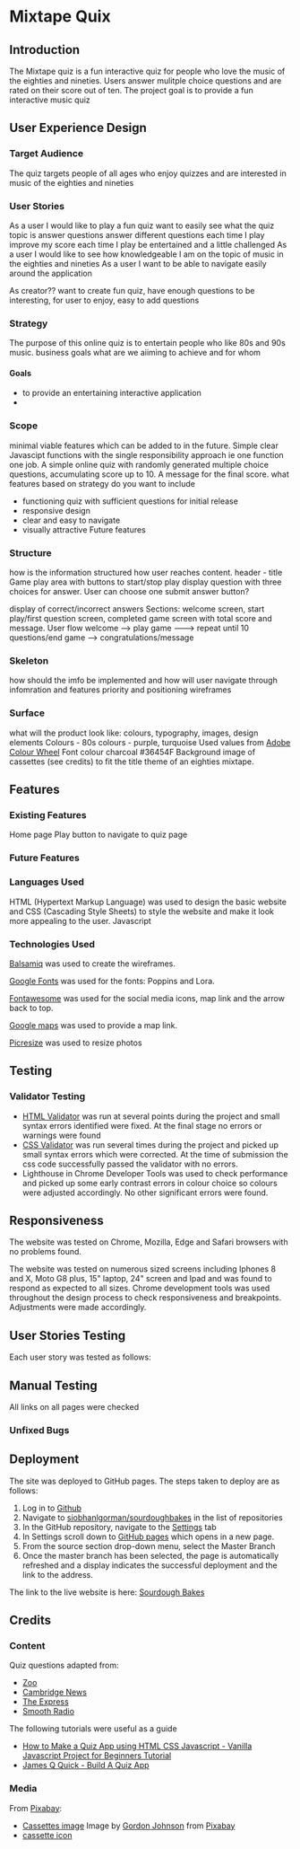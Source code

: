 # Mixtape Quix
## Introduction
The Mixtape quiz is a fun interactive quiz for people who love the music of the eighties and nineties. Users answer mulitple choice questions and are rated on their score out of ten.
The project goal is to provide a fun interactive music quiz

## User Experience Design
### Target Audience
The quiz targets people of all ages who enjoy quizzes and are interested in music of the eighties and nineties
### User Stories
As a user I would like to play a fun quiz
want to easily see what the quiz topic is
answer questions
answer different questions each time I play
improve my score each time I play
be entertained and a little challenged
As a user I would like to see how knowledgeable I am on the topic of music in the eighties and nineties
As a user I want to be able to navigate easily around the application

As creator??
want to create fun quiz, have enough questions to be interesting, for user to enjoy, easy to add questions

### Strategy 
The purpose of this online quiz is to entertain people who like 80s and 90s music. 
business goals what are we aiiming to achieve and for whom
#### Goals
  * to provide an entertaining interactive application
  * 

### Scope
minimal viable features which can be added to in the future. Simple clear Javascipt functions with the single responsibility approach ie one function one job. A simple online quiz with randomly generated multiple choice questions, accumulating score up to 10. A message for the final score.
what features based on strategy do you want to include 
  * functioning quiz with sufficient questions for initial release
  * responsive design
  * clear and easy to navigate
  * visually attractive
Future features

### Structure
how is the information structured how user reaches content. 
header - title
Game play area with buttons to start/stop play
display question with three choices for answer. User can choose one
submit answer button?

display of correct/incorrect answers
Sections: welcome screen, start play/first question screen, completed game screen with total score and message. User flow welcome --> play game ---> repeat until 10 questions/end game --> congratulations/message
### Skeleton
how should the imfo be implemented and how will user navigate through infomration and features priority and positioning
wireframes
### Surface
what will the product look like: colours, typography, images, design elements
Colours - 80s colours - purple, turquoise Used values from [Adobe Colour Wheel](https://color.adobe.com/create/color-wheel)
Font colour charcoal #36454F
Background image of cassettes (see credits) to fit the title theme of an eighties mixtape.
## Features
### Existing Features

Home page
Play button to navigate to quiz page

### Future Features
### Languages Used
HTML (Hypertext Markup Language) was used to design the basic website and CSS (Cascading Style Sheets) to style the website and make it look more appealing to the user.
Javascript


### Technologies Used

[Balsamiq](https://balsamiq.com/) was used to create the wireframes.

[Google Fonts](https://fonts.google.com) was used for the fonts: Poppins and Lora.

[Fontawesome](https://fontawesome.com) was used for the social media icons, map link and the arrow back to top.

[Google maps](https://www.google.com/maps) was used to provide a map link.

[Picresize](https://picresize.com) was used to resize photos


## Testing
### Validator Testing
* [HTML Validator](https://validator.w3.org/) was run at several points during the project and small syntax errors identified were fixed. At the final stage no errors or warnings were found
* [CSS Validator](https://validator.w3.org/) was run several times during the project and picked up small syntax errors which were corrected. At the time of submission the css code successfully passed the validator with no errors.
* Lighthouse in Chrome Developer Tools was used to check performance and picked up some early contrast errors in colour choice so colours were adjusted accordingly. No other significant errors were found.

## Responsiveness
The website was tested on Chrome, Mozilla, Edge and Safari browsers with no problems found.

The website was tested on numerous sized screens including Iphones 8 and X, Moto G8 plus, 15" laptop, 24" screen and Ipad and was found to respond as expected to all sizes.
Chrome development tools was used throughout the design process to check responsiveness and breakpoints. Adjustments were made accordingly.

## User Stories Testing

Each user story was tested as follows:

## Manual Testing

All links on all pages were checked

### Unfixed Bugs
## Deployment
The site was deployed to GitHub pages. The steps taken to deploy are as follows:
1. Log in to [Github](https://github.com/)
2. Navigate to [siobhanlgorman/sourdoughbakes](https://github.com/siobhanlgorman/Sourdough-Bakes) in the list of repositories
3. In the GitHub repository, navigate to the [Settings](https://github.com/siobhanlgorman/Sourdough-Bakes/settings) tab
4. In Settings scroll down to [GitHub pages](https://github.com/siobhanlgorman/Sourdough-Bakes/settings/pages) which opens in a new page.
5. From the source section drop-down menu, select the Master Branch
6. Once the master branch has been selected, the page is automatically refreshed and a display indicates the successful deployment and the link to the address.

The link to the live website is here:
[Sourdough Bakes](https://siobhanlgorman.github.io//)

## Credits
### Content
Quiz questions adapted from: 
* [Zoo](https://www.zoo.com/quiz/can-you-guess-80s-songs-their-opening-lyrics-quiz) 
* [Cambridge News](https://www.cambridge-news.co.uk/news/uk-world-news/80s-music-quiz-questions-test-18213733)
* [The Express](https://www.express.co.uk/entertainment/music/1290366/80s-music-quiz-questions-and-answers)
* [Smooth Radio](https://www.smoothradio.com/quizzes/1980s-music-trivia-quiz/)


The following tutorials were useful as a guide
* [How to Make a Quiz App using HTML CSS Javascript - Vanilla Javascript Project for Beginners Tutorial](https://www.youtube.com/watch?v=f4fB9Xg2JEY)
* [James Q Quick - Build A Quiz App](https://www.youtube.com/watch?v=rFWbAj40JrQ)
### Media

From [Pixabay](https://pixabay.com/):
* [Cassettes image](cassette-5986249_1280.jpg) Image by <a href="https://pixabay.com/users/gdj-1086657/?utm_source=link-attribution&amp;utm_medium=referral&amp;utm_campaign=image&amp;utm_content=5986249">Gordon Johnson</a> from <a href="https://pixabay.com/?utm_source=link-attribution&amp;utm_medium=referral&amp;utm_campaign=image&amp;utm_content=5986249">Pixabay</a>
* [cassette icon](https://icons8.com/icons/set/cassette)